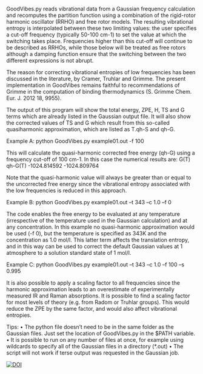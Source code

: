 GoodVibes.py reads vibrational data from a Gaussian frequency calculation and recomputes the partition function using a combination of the rigid-rotor harmonic oscillator (RRHO) and free rotor models. The resulting vibrational entropy is interpolated between these two limiting values: the user specifies a cut-off frequency (typically 50-100 cm-1) to set the value at which the switching takes place. Frequencies higher than this cut-off will continue to be described as RRHOs, while those below will be treated as free rotors although a damping function ensure that the switching between the two different expressions is not abrupt.

The reason for correcting vibrational entropies of low frequencies has been discussed in the literature, by Cramer, Truhlar and Grimme. The present implementation in GoodVibes remains faithful to recommendations of Grimme in the computation of binding thermodynamics (S. Grimme Chem. Eur. J. 2012 18, 9955). 

The output of this program will show the total energy, ZPE, H, TS  and G terms which are already listed in the Gaussian output file. It will also show the corrected values of TS and G which result from this so-called quasiharmonic approximation, which are listed as T.qh-S and qh-G.


Example A: python GoodVibes.py example01.out -f 100

This will calculate the quasi-harmonic corrected free energy (qh-G) using a frequency cut-off of 100 cm-1. 
In this case the numerical results are:
   G(T)           qh-G(T)
-1024.814592	-1024.809764

Note that the quasi-harmonic value will always be greater than or equal to the uncorrected free energy since the vibrational entropy associated with the low frequencies is reduced in this approach.  


Example B: python GoodVibes.py example01.out –t 343 –c 1.0 –f 0

The code enables the free energy to be evaluated at any temperature (irrespective of the temperature used in the Gaussian calculation) and at any concentration. In this example no quasi-harmonic approximation would be used (-f 0), but the temperature is specified as 343K and the concentration as 1.0 mol/l. This latter term affects the translation entropy, and in this way can be used to correct the default Gaussian values at 1 atmosphere to a solution standard state of 1 mol/l.


Example C: python GoodVibes.py example01.out –t 343 –c 1.0 –f 100 –s 0.995

It is also possible to apply a scaling factor to all frequencies since the harmonic approximation leads to an overestimate of experimentally measured IR and Raman absorptions. It is possible to find a scaling factor for most levels of theory (e.g. from Radom or Truhlar groups). This would reduce the ZPE by the same factor, and would also affect vibrational entropies. 

Tips:
•	The python file doesn’t need to be in the same folder as the Gaussian files. Just set the location of GoodVibes.py in the $PATH variable.
•	It is possible to run on any number of files at once, for example using wildcards to specify all of the Gaussian files in a directory (*.out)
•	The script will not work if terse output was requested in the Gaussian job.

[![DOI](https://zenodo.org/badge/16266/bobbypaton/GoodVibes.svg)](https://zenodo.org/badge/latestdoi/16266/bobbypaton/GoodVibes)
	

